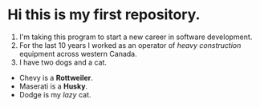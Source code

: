 # Hi this is my **first** repository.
1. I'm taking this program to start a new career in software development.
2. For the last 10 years I worked as an operator of _heavy construction_ equipment across western Canada.
3. I have two dogs and a cat.
* Chevy is a **Rottweiler**.
* Maserati is a **Husky**.
* Dodge is my *lazy* cat.
